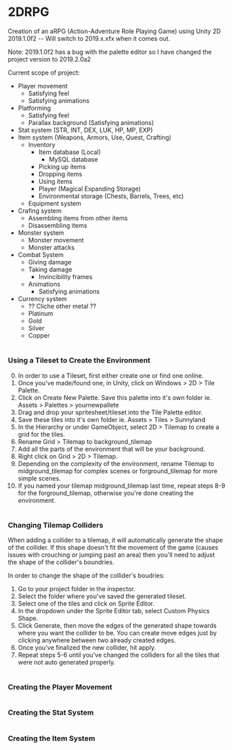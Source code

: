 # 2DRPG
Creation of an aRPG (Action-Adventure Role Playing Game) using Unity 2D 2019.1.0f2 -- Will switch to 2019.x.xfx when it comes out.

Note: 2019.1.0f2 has a bug with the palette editor so I have changed the project version to 2019.2.0a2

Current scope of project:
- Player movement
    - Satisfying feel
    - Satisfying animations
- Platforming
    - Satisfying feel
    - Parallax background (Satisfying animations)
- Stat system (STR, INT, DEX, LUK, HP, MP, EXP)
- Item system (Weapons, Armors, Use, Quest, Crafting)
    - Inventory
        - Item database (Local)
            - MySQL database
        - Picking up items
        - Dropping items
        - Using items
        - Player (Magical Expanding Storage)
        - Environmental storage (Chests, Barrels, Trees, etc)
    - Equipment system
- Crafing system
    - Assembling items from other items
    - Disassembling items
- Monster system
    - Monster movement
    - Monster attacks
- Combat System
    - Giving damage
    - Taking damage
        - Invincibility frames
    - Animations
        - Satisfying animations
- Currency system
    - ?? Cliche other metal ??    
    - Platinum
    - Gold
    - Silver
    - Copper

#
### Using a Tileset to Create the Environment
0. In order to use a Tileset, first either create one or find one online. 
1. Once you've made/found one, in Unity, click on Windows > 2D > Tile Palette.
2. Click on Create New Palette. Save this palette into it's own folder ie. Assets > Palettes > yournewpallete
3. Drag and drop your spritesheet/tileset into the Tile Palette editor.
4. Save these tiles into it's own folder ie. Assets > Tiles > Sunnyland
5. In the Hierarchy or under GameObject, select 2D > Tilemap to create a grid for the tiles. 
6. Rename Grid > Tilemap to background_tilemap
7. Add all the parts of the environment that will be your background.
8. Right click on Grid > 2D > Tilemap.
9. Depending on the complexity of the environment, rename Tilemap to midground_tilemap for complex scenes or forground_tilemap for more simple scenes.
10. If you named your tilemap midground_tilemap last time, repeat steps 8-9 for the forground_tilemap, otherwise you're done creating the environment.

#
### Changing Tilemap Colliders
When adding a collider to a tilemap, it will automatically generate the shape of the collider. If this shape doesn't fit the movement of the game (causes issues with crouching or jumping past an area) then you'll need to adjust the shape of the collider's boundries.

In order to change the shape of the collider's boudries:
1. Go to your project folder in the inspector. 
2. Select the folder where you've saved the generated tileset. 
3. Select one of the tiles and click on Sprite Editor. 
4. In the dropdown under the Sprite Editor tab, select Custom Physics Shape. 
5. Click Generate, then move the edges of the generated shape towards where you want the collider to be. You can create move edges just by clicking anywhere between two already created edges. 
6. Once you've finalized the new collider, hit apply.
7. Repeat steps 5-6 until you've changed the colliders for all the tiles that were not auto generated properly. 

#
### Creating the Player Movement



#
### Creating the Stat System



#
### Creating the Item System
